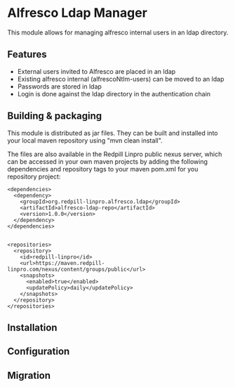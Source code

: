 # Alfresco Ldap Manager

This module allows for managing alfresco internal users in an ldap directory.

## Features
* External users invited to Alfresco are placed in an ldap
* Existing alfresco internal (alfrescoNtlm-users) can be moved to an ldap
* Passwords are stored in ldap
* Login is done against the ldap directory in the authentication chain

## Building & packaging
This module is distributed as jar files. They can be built and installed into your local maven repository using "mvn clean install".

The files are also available in the Redpill Linpro public nexus server, which can be accessed in your own maven projects by adding the following dependencies and repository tags to your maven pom.xml for you repository project:

    <dependencies>
      <dependency>
        <groupId>org.redpill-linpro.alfresco.ldap</groupId>
        <artifactId>alfresco-ldap-repo</artifactId>
        <version>1.0.0</version>
      </dependency>
    </dependencies>


    <repositories>
      <repository>
        <id>redpill-linpro</id>
        <url>https://maven.redpill-linpro.com/nexus/content/groups/public</url>
        <snapshots>
          <enabled>true</enabled>
          <updatePolicy>daily</updatePolicy>
        </snapshots>
      </repository>
    </repositories>

## Installation

## Configuration

## Migration
